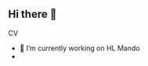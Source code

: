 ## Hi there 👋
CV

- 🔭 I’m currently working on HL Mando
- 
<!--
**kyungtacklee/kyungtacklee** is a ✨ _special_ ✨ repository because its `README.md` (this file) appears on your GitHub profile.

Here are some ideas to get you started:

- 🔭 I’m currently working on ...
HL Mando
- 🌱 I’m currently learning ... 
Control Theory
- 👯 I’m looking to collaborate on ...
- 🤔 I’m looking for help with ...
- 💬 Ask me about ...
- 📫 How to reach me: ...
- 😄 Pronouns: ...
- ⚡ Fun fact: ...
-->
